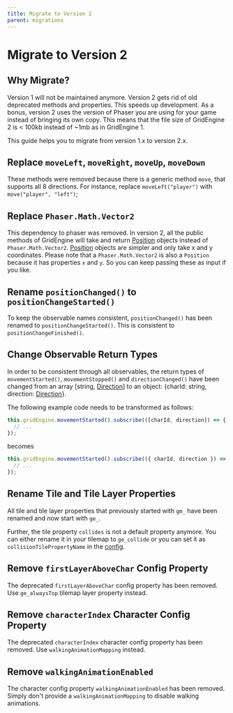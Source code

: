 ```yaml
---
title: Migrate to Version 2
parent: migrations
---
```


# Migrate to Version 2

## Why Migrate?

Version 1 will not be maintained anymore. Version 2 gets rid of old deprecated methods and properties. This speeds up development.
As a bonus, version 2 uses the version of Phaser you are using for your game instead of bringing its own copy. This means that the file size of GridEngine 2 is < 100kb instead of ~1mb as in GridEngine 1.

This guide helps you to migrate from version 1.x to version 2.x.

## Replace `moveLeft`, `moveRight`, `moveUp`, `moveDown`

These methods were removed because there is a generic method `move`, that supports all 8 directions.
For instance, replace `moveLeft("player")` with `move("player", "left")`;

## Replace `Phaser.Math.Vector2`

This dependency to phaser was removed. In version 2, all the public methods of GridEngine will take and return [Position][position] objects instead of `Phaser.Math.Vector2`. [Position][position] objects are simpler and only take x and y coordinates. Please note that a `Phaser.Math.Vector2` is also a `Position` because it has properties `x` and `y`. So you can keep passing these as input if you like.

## Rename `positionChanged()` to `positionChangeStarted()`

To keep the observable names consistent, `positionChanged()` has been renamed to `positionChangeStarted()`. This is consistent to `positionChangeFinished()`.

## Change Observable Return Types

In order to be consistent through all observables, the return types of `movementStarted()`, `movementStopped()` and `directionChanged()` have been changed from an array [string, [Direction][direction]] to an object: {charId: string, direction: [Direction][direction]}.

The following example code needs to be transformed as follows:

```js
this.gridEngine.movementStarted().subscribe(([charId, direction]) => {
  // ...
});
```

becomes

```js
this.gridEngine.movementStarted().subscribe(({ charId, direction }) => {
  // ...
});
```

## Rename Tile and Tile Layer Properties

All tile and tile layer properties that previously started with `gm_` have been renamed and now start with `ge_`.

Further, the tile property `collides` is not a default property anymore. You can either rename it in your tilemap to `ge_collide` or you can set it as `collisionTilePropertyName` in the [config](../../api/interfaces/GridEngineConfig.html#collisionTilePropertyName).

## Remove `firstLayerAboveChar` Config Property

The deprecated `firstLayerAboveChar` config property has been removed. Use `ge_alwaysTop` tilemap layer property instead.

## Remove `characterIndex` Character Config Property

The deprecated `characterIndex` character config property has been removed. Use `walkingAnimationMapping` instead.

## Remove `walkingAnimationEnabled`

The character config property `walkingAnimationEnabled` has been removed. Simply don't provide a `walkingAnimationMapping` to disable walking animations.

[position]: ../../api/interfaces/Position.html
[direction]: ../../api/enums/Direction.html
